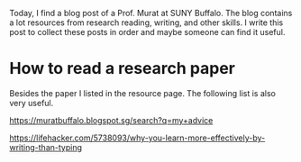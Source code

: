 
Today, I find a blog post of a Prof. Murat at SUNY Buffalo. The blog contains a lot resources from research reading, writing, and other skills.
I write this post to collect these posts in order and maybe someone can find it useful.
# How to read a research paper
Besides the paper I listed in the resource page. The following list is also very useful.

https://muratbuffalo.blogspot.sg/search?q=my+advice

https://lifehacker.com/5738093/why-you-learn-more-effectively-by-writing-than-typing


